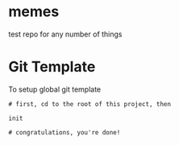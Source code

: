 # memes
test repo for any number of things


# Git Template

To setup global git template

```
# first, cd to the root of this project, then

init

# congratulations, you're done!
```
